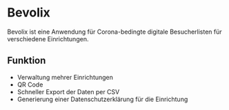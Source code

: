 # Bevolix

Bevolix ist eine Anwendung für Corona-bedingte digitale Besucherlisten für verschiedene Einrichtungen.

## Funktion

- Verwaltung mehrer Einrichtungen
- QR Code
- Schneller Export der Daten per CSV
- Generierung einer Datenschutzerklärung für die Einrichtung